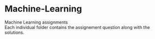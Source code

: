 # Machine-Learning
Machine Learning assignments <br/>
Each individual folder contains the assignement question along with the solutions.
